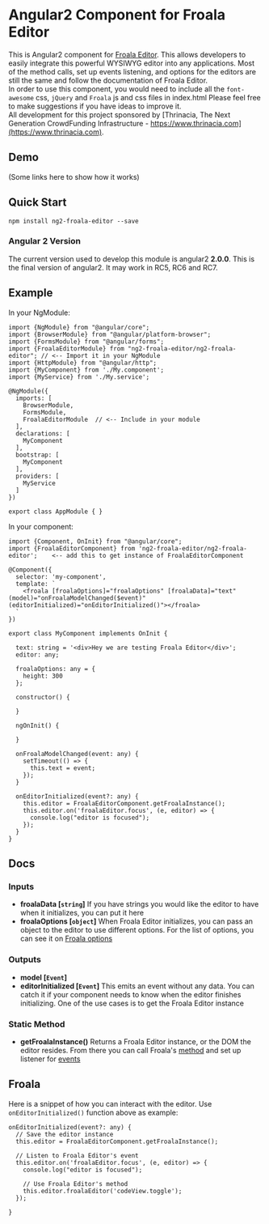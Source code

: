 # Angular2 Component for Froala Editor

This is Angular2 component for [Froala Editor](https://github.com/froala/wysiwyg-editor). This allows developers
to easily integrate this powerful WYSIWYG editor into any applications.
Most of the method calls, set up events listening, and options for the editors are still the same and follow the documentation of Froala Editor.  
In order to use this component, you would need to include all the `font-awesome` css, `jQuery` and `Froala` js and css files in index.html
Please feel free to make suggestions if you have ideas to improve it.  
All development for this project sponsored by [Thrinacia, The Next Generation CrowdFunding Infrastructure - https://www.thrinacia.com](https://www.thrinacia.com).

## Demo

(Some links here to show how it works)

## Quick Start

```
npm install ng2-froala-editor --save
```

### Angular 2 Version

The current version used to develop this module is angular2 **2.0.0**.
This is the final version of angular2. It may work in RC5, RC6 and RC7.

## Example

In your NgModule:

```
import {NgModule} from "@angular/core";
import {BrowserModule} from "@angular/platform-browser";
import {FormsModule} from "@angular/forms";
import {FroalaEditorModule} from "ng2-froala-editor/ng2-froala-editor"; // <-- Import it in your NgModule
import {HttpModule} from "@angular/http";
import {MyComponent} from './My.component';
import {MyService} from './My.service';

@NgModule({
  imports: [
    BrowserModule,
    FormsModule,
    FroalaEditorModule  // <-- Include in your module
  ],
  declarations: [
    MyComponent
  ],
  bootstrap: [
    MyComponent
  ],
  providers: [
    MyService
  ]
})

export class AppModule { }
```

In your component:
```
import {Component, OnInit} from "@angular/core";
import {FroalaEditorComponent} from 'ng2-froala-editor/ng2-froala-editor';    <-- add this to get instance of FroalaEditorComponent

@Component({
  selector: 'my-component',
  template: `
    <froala [froalaOptions]="froalaOptions" [froalaData]="text" (model)="onFroalaModelChanged($event)" (editorInitialized)="onEditorInitialized()"></froala>
  `
})

export class MyComponent implements OnInit {

  text: string = '<div>Hey we are testing Froala Editor</div>';
  editor: any;

  froalaOptions: any = {
    height: 300
  };

  constructor() {

  }

  ngOnInit() {

  }

  onFroalaModelChanged(event: any) {
    setTimeout(() => {
      this.text = event;
    });
  }

  onEditorInitialized(event?: any) {
    this.editor = FroalaEditorComponent.getFroalaInstance();
    this.editor.on('froalaEditor.focus', (e, editor) => {
      console.log("editor is focused");
    });
  }
}
```

## Docs

### Inputs
* **froalaData [`string`]** If you have strings you would like the editor to have when it initializes, you can put it here
* **froalaOptions [`object`]** When Froala Editor initializes, you can pass an object to the editor to use different options. 
For the list of options, you can see it on [Froala options](https://www.froala.com/wysiwyg-editor/docs/options)

### Outputs
* **model [`Event`]**
* **editorInitialized [`Event`]** This emits an event without any data. You can catch it if your component needs to know when the editor finishes initializing.
One of the use cases is to get the Froala Editor instance

### Static Method
* **getFroalaInstance()** Returns a Froala Editor instance, or the DOM the editor resides. From there you can call Froala's [method](https://www.froala.com/wysiwyg-editor/docs/methods) and set up listener for [events](https://www.froala.com/wysiwyg-editor/docs/events)

## Froala
Here is a snippet of how you can interact with the editor. 
Use `onEditorInitialized()` function above as example:
```
onEditorInitialized(event?: any) {
  // Save the editor instance
  this.editor = FroalaEditorComponent.getFroalaInstance();

  // Listen to Froala Editor's event
  this.editor.on('froalaEditor.focus', (e, editor) => {
    console.log("editor is focused");

    // Use Froala Editor's method
    this.editor.froalaEditor('codeView.toggle');
  });

}
```